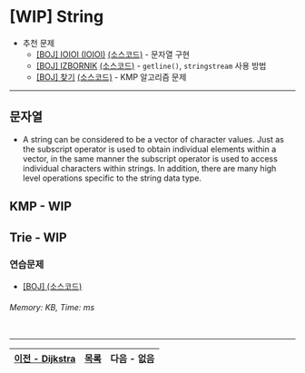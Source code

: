# [WIP] String
* 추천 문제
    * [[BOJ] IOIOI (IOIOI)](https://www.acmicpc.net/problem/5525) [(소스코드)](./src/ioioi.cpp) - 문자열 구현
    * [[BOJ] IZBORNIK](https://www.acmicpc.net/problem/1283) [(소스코드)](./src/izbornik.cpp) - `getline()`, `stringstream` 사용 방법
    * [[BOJ] 찾기](https://www.acmicpc.net/problem/1786) [(소스코드)](./src/kmp.cpp) - KMP 알고리즘 문제
---

## 문자열
* A string can be considered to be a vector of character values. Just as the subscript operator is used to obtain individual elements within a vector, in the same manner the subscript operator is used to access individual characters within strings. In addition, there are many high level operations specific to the string data type.

## KMP - WIP
## Trie - WIP

### 연습문제
* [[BOJ] ](https://www.acmicpc.net/problem/) [(소스코드)](./src/.cpp)
###### Memory:  KB, Time:  ms
```c++
```

---
|[이전 - Dijkstra](/dijkstra/)|[목록](https://github.com/RyanJeong/CP#index)|다음 - 없음|
|-|-|-|

